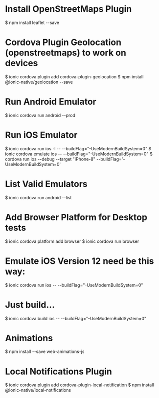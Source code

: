 # Install OpenStreetMaps Plugin
$ npm install leaflet --save

# Cordova Plugin Geolocation (openstreetmaps) to work on devices
$ ionic cordova plugin add cordova-plugin-geolocation
$ npm install @ionic-native/geolocation --save

# Run Android Emulator
$ ionic cordova run android --prod

# Run iOS Emulator
$ ionic cordova run ios -l -- --buildFlag="-UseModernBuildSystem=0"
$ ionic cordova emulate ios -- --buildFlag="-UseModernBuildSystem=0"
$ cordova run ios --debug --target "iPhone-8" --buildFlag='-UseModernBuildSystem=0'

# List Valid Emulators
$ ionic cordova run android --list

# Add Browser Platform for Desktop tests
$ ionic cordova platform add browser
$ ionic cordova run browser

# Emulate iOS Version 12 need be this way:
$ ionic cordova run ios -- --buildFlag="-UseModernBuildSystem=0"
# Just build...
$ ionic cordova build ios -- --buildFlag="-UseModernBuildSystem=0"

# Animations
$ npm install --save web-animations-js

# Local Notifications Plugin
$ ionic cordova plugin add cordova-plugin-local-notification
$ npm install @ionic-native/local-notifications